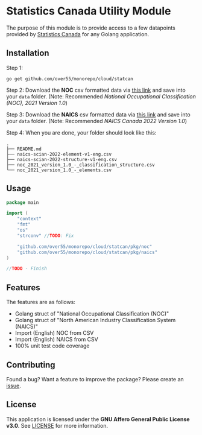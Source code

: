 # Statistics Canada Utility Module

The purpose of this module is to provide access to a few datapoints provided by [Statistics Canada](www.statcan.gc.ca) for any Golang application.

## Installation

Step 1:

```
go get github.com/over55/monorepo/cloud/statcan
```

Step 2:
Download the **NOC** csv formatted data via [this link](https://www150.statcan.gc.ca/n1/en/catalogue/12-583-X) and save into your `data` folder. (Note: Recommended *National Occupational Classification (NOC), 2021 Version 1.0*)

Step 3:
Download the **NAICS** csv formatted data via [this link](https://www.statcan.gc.ca/en/concepts/industry) and save into your `data` folder. (Note: Recommended *NAICS Canada 2022 Version 1.0*)

Step 4:
When you are done, your folder should look like this:

```
.
├── README.md
├── naics-scian-2022-element-v1-eng.csv
├── naics-scian-2022-structure-v1-eng.csv
├── noc_2021_version_1.0_-_classification_structure.csv
└── noc_2021_version_1.0_-_elements.csv
```

## Usage

```go
package main

import (
	"context"
	"fmt"
	"os"
	"strconv" //TODO: Fix

	"github.com/over55/monorepo/cloud/statcan/pkg/noc"
	"github.com/over55/monorepo/cloud/statcan/pkg/naics"
)

//TODO - Finish
```

## Features
The features are as follows:

* Golang struct of "National Occupational Classification (NOC)"
* Golang struct of "North American Industry Classification System (NAICS)"
* Import (English) NOC from CSV
* Import (English) NAICS from CSV
* 100% unit test code coverage

## Contributing

Found a bug? Want a feature to improve the package? Please create an [issue](https://github.com/over55/workery/monorepo).

## License
This application is licensed under the **GNU Affero General Public License v3.0**. See [LICENSE](LICENSE) for more information.

